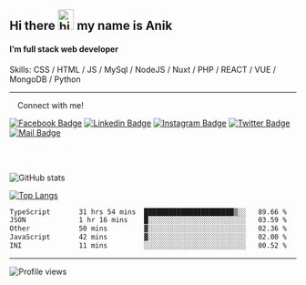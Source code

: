 ## Hi there <img src="https://user-images.githubusercontent.com/1303154/88677602-1635ba80-d120-11ea-84d8-d263ba5fc3c0.gif" width="28px" height="36" alt="hi"> my name is Anik

#### I’m full stack web developer

Skills:  CSS / HTML / JS / MySql / NodeJS / Nuxt / PHP / REACT / VUE / MongoDB / Python


---

&emsp;Connect with me!

<a href="https://www.facebook.com/anik.aritro" target="_blank">![Facebook Badge](https://img.shields.io/badge/Facebook-1877F2?style=for-the-badge&logo=facebook&logoColor=white)</a> [![Linkedin Badge](https://img.shields.io/badge/LinkedIn-0077B5?style=for-the-badge&logo=linkedin&logoColor=white)](https://www.linkedin.com/in/anik-hossain-dev) [![Instagram Badge](https://img.shields.io/badge/Instagram-E4405F?style=for-the-badge&logo=instagram&logoColor=white)](https://www.instagram.com/aritro.anik) [![Twitter Badge](https://img.shields.io/badge/Twitter-1DA1F2?style=for-the-badge&logo=twitter&logoColor=white)](https://twitter.com/AritroAnik) [![Mail Badge](https://img.shields.io/badge/Gmail-D14836?style=for-the-badge&logo=gmail&logoColor=white)](mailto:anik.wdev@gmail.com)

</br>
</br>


![GitHub stats](https://github-readme-stats.vercel.app/api?username=anik-hossain&show_icons=true&theme=monokai)

[![Top Langs](https://github-readme-stats.vercel.app/api/top-langs/?username=anik-hossain&layout=compact&theme=monokai)](https://github.com/anik-hossain)

<!--START_SECTION:waka-->

```txt
TypeScript       31 hrs 54 mins  ██████████████████████▒░░   89.66 %
JSON             1 hr 16 mins    █░░░░░░░░░░░░░░░░░░░░░░░░   03.59 %
Other            50 mins         ▓░░░░░░░░░░░░░░░░░░░░░░░░   02.36 %
JavaScript       42 mins         ▓░░░░░░░░░░░░░░░░░░░░░░░░   02.00 %
INI              11 mins         ░░░░░░░░░░░░░░░░░░░░░░░░░   00.52 %
```

<!--END_SECTION:waka-->
---

![Profile views](https://gpvc.arturio.dev/anik-hossain)  
